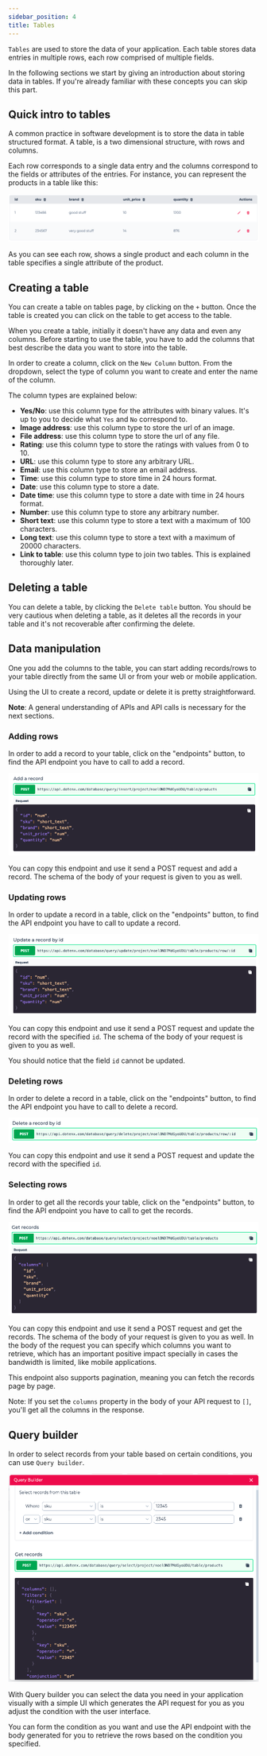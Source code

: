 ```yaml
---
sidebar_position: 4
title: Tables
---
```


`Tables` are used to store the data of your application. Each table stores data entries in multiple rows, each row comprised of multiple fields.

In the following sections we start by giving an introduction about storing data in tables. If you're already familiar with these concepts you can skip this part.


## Quick intro to tables

A common practice in software development is to store the data in table structured format. A table, is a two dimensional structure, with rows and columns.

Each row corresponds to a single data entry and the columns correspond to the fields or attributes of the entries. For instance, you can represent the products in a table like this:

![product table](./img/products_table_example.png)

As you can see each row, shows a single product and each column in the table specifies a single attribute of the product.

## Creating a table
You can create a table on tables page, by clicking on the `+` button. Once the table is created you can click on the table to get access to the table.

When you create a table, initially it doesn't have any data and even any columns. Before starting to use the table, you have to add the columns that best describe the data you want to store into the table.

In order to create a column, click on the `New Column` button. From the dropdown, select the type of column you want to create and enter the name of the column.

The column types are explained below:
- **Yes/No**: use this column type for the attributes with binary values. It's up to you to decide what `Yes` and `No` correspond to.
- **Image address**: use this column type to store the url of an image.
- **File address**: use this column type to store the url of any file.
- **Rating**: use this column type to store the ratings with values from 0 to 10.
- **URL**: use this column type to store any arbitrary URL.
- **Email**: use this column type to store an email address.
- **Time**: use this column type to store time in 24 hours format.
- **Date**: use this column type to store a date.
- **Date time**: use this column type to store a date with time in 24 hours format.
- **Number**: use this column type to store any arbitrary number.
- **Short text**: use this column type to store a text with a maximum of 100 characters.
- **Long text**: use this column type to store a text with a maximum of 20000 characters.
- **Link to table**: use this column type to join two tables. This is explained thoroughly later.

## Deleting a table

You can delete a table, by clicking the `Delete table` button. You should be very cautious when deleting a table, as it deletes all the records in your table and it's not recoverable after confirming the delete.

## Data manipulation

One you add the columns to the table, you can start adding records/rows to your table directly from the same UI or from your web or mobile application.

Using the UI to create a record, update or delete it is pretty straightforward.

**Note**: A general understanding of APIs and API calls is necessary for the next sections.

### Adding rows

In order to add a record to your table, click on the "endpoints" button, to find the API endpoint you have to call to add a record.

![Add record](./img/table_api_add_record.png)

You can copy this endpoint and use it send a POST request and add a record. The schema of the body of your request is given to you as well.

### Updating rows

In order to update a record in a table, click on the "endpoints" button, to find the API endpoint you have to call to update a record.

![Update record](./img/table_api_update_record.png)

You can copy this endpoint and use it send a POST request and update the record with the specified `id`. The schema of the body of your request is given to you as well.

You should notice that the field `id` cannot be updated.

### Deleting rows

In order to delete a record in a table, click on the "endpoints" button, to find the API endpoint you have to call to delete a record.

![Delete record](./img/table_api_delete_record.png)

You can copy this endpoint and use it send a POST request and update the record with the specified `id`.

### Selecting rows

In order to get all the records your table, click on the "endpoints" button, to find the API endpoint you have to call to get the records.

![Selecting records](./img/table_api_get_records.png)

You can copy this endpoint and use it send a POST request and get the records. The schema of the body of your request is given to you as well.
In the body of the request you can specify which columns you want to retrieve, which has an important positive impact specially in cases the bandwidth is 
limited, like mobile applications.

This endpoint also supports pagination, meaning you can fetch the records page by page.

Note: If you set the `columns` property in the body of your API request to `[]`, you'll get all the columns in the response.

## Query builder

In order to select records from your table based on certain conditions, you can use `Query builder`.

![Query builder](./img/query_builder_select.png)

With Query builder you can select the data you need in your application visually with a simple UI which generates the API request for you as you adjust the condition
with the user interface.

You can form the condition as you want and use the API endpoint with the body generated for you to retrieve the rows based on the condition you specified.
